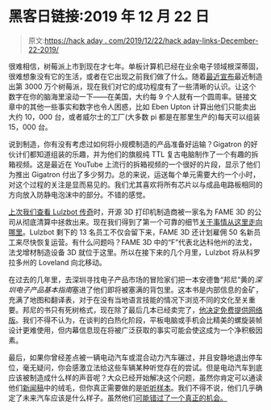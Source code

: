 # 黑客日链接:2019 年 12 月 22 日

> 原文:[https://hack aday . com/2019/12/22/hack aday-links-December-22-2019/](https://hackaday.com/2019/12/22/hackaday-links-december-22-2019/)

很难相信，树莓派上市到现在才七年。单板计算机已经在业余电子领域根深蒂固，很难想象没有它的生活，或者在它出现之前我们做了什么。随着[最近宣布](https://www.zdnet.com/article/raspberry-pi-now-weve-sold-30-million/)最近制造出第 3000 万个树莓派，现在我们对它的成功程度有了一些清晰的认识。让这个数字在你的脑海里滚动一下——在美国，大约每 9 个人就有一个圆周率。链接文章中的其他一些事实和数字也令人困惑，比如 Eben Upton 计算出他们只能卖出大约 10，000 台，或者威尔士的工厂(大多数 pi 都是在那里生产的)每天可以组装 15，000 台。

说到制造，你有没有考虑过如何将小规模制造的产品准备好运输？Gigatron 的好伙计们都知道组装的乐趣，并为他们的旗舰纯 TTL 复古电脑制作了一个有趣的拆箱视频。这是最近在 YouTube 上流行的拆箱视频的一个很好的片段，显示了他们为推出 Gigatron 付出了多少努力。总的来说，运送每个单元需要大约一个小时，对这个过程的关注是显而易见的。我们尤其喜欢将所有芯片以与成品电路板相同的方向放入防静电泡沫中的部分。不错的感觉。

[上次我们查看 Lulzbot 传奇](https://hackaday.com/2019/11/12/the-past-present-and-uncertain-future-of-lulzbot/)时，开源 3D 打印机制造商被一家名为 FAME 3D 的公司从彻底清算中拯救出来。现在我们得到了第一个可靠的细节[关于事情从这里走向哪里](https://3dprintingindustry.com/news/lulzbot-to-move-to-north-dakota-following-fame-3d-acquisition-166592/)。Lulzbot 剩下的 13 名员工不仅会留下来，FAME 3D 还计划雇佣 50 名新员工来尽快恢复运营。有什么问题吗？FAME 3D 中的“F”代表北达科他州的法戈，法戈增材制造设备 3D 就位于这里。所以在接下来的几个月里，Lulzbot 将从科罗拉多州的 Loveland 向北移动。

在过去的几年里，去深圳寻找电子产品市场的冒险家们把一本安德鲁“邦尼”黄的*深圳电子产品基本指南*塞进了他们即将被塞满的背包里。这本书是内部信息的金矿，充满了地图和翻译表，对于在没有当地语言技能的情况下浏览不同的文化至关重要。邦尼的书只有死树格式，现在除了最后几本已经卖完了，[他决定免费提供网络版](https://www.bunniestudios.com/blog/?p=5689)。我们不得不认为，在谈判的白热化阶段，平板电脑或手机会比精美的螺旋装帧设计更难使用，但内幕信息现在将被广泛获取的事实可能会使这成为一个净积极因素。

最后，如果你曾经差点被一辆电动汽车或混合动力汽车碾过，并且安静地退出停车位，毫无疑问，你会感激立法给这些车辆某种听觉存在的尝试。但是电动汽车到底应该被制造成什么样的声音呢？大众已经开始解决这个问题，虽然你肯定可以通读他们[新闻稿](https://www.volkswagen-newsroom.com/de/pressemitteilungen/der-sound-der-elektromobilitaetid3-macht-mit-eigenem-fahrgeraeusch-auf-sich-aufmerksam-5665)中的绒毛，但你真正需要做的是[听听样本](https://uploads.volkswagen-newsroom.com/system/production/uploaded_files/15403/file/6b17aea91b634a63305ae7e95a0ff69d7b0dd178/AVAS_EU_VW-ID3_Start_Fahrt_ueber30kmh_Bremsen.wav?1576142613)。我们不得不说，他们几乎确定了未来汽车应该是什么样子。虽然他们[可能错过了一个真正的机会。](https://www.youtube.com/watch?v=4NgSZ8sjDgU)
